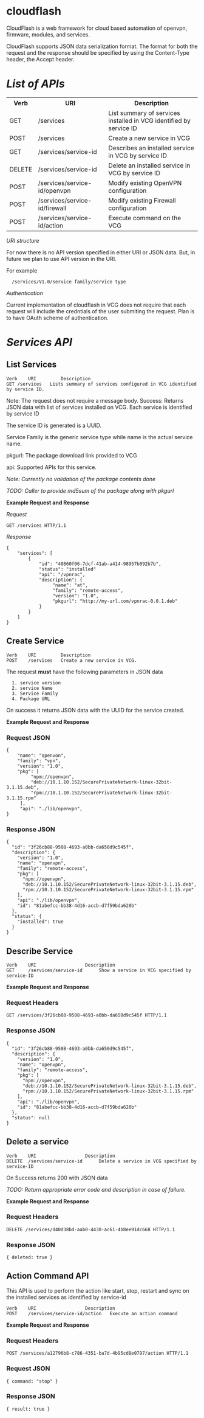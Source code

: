 cloudflash
==========

CloudFlash is a web framework for cloud based automation of openvpn, firmware, modules, and services.

CloudFlash supports JSON data serialization format. The format for both the request and the response
should be specified by using the Content-Type header, the Accept header.


*List of APIs*
=============

<table>
  <tr>
    <th>Verb</th><th>URI</th><th>Description</th>
  </tr>
  <tr>
    <td>GET</td><td>/services</td><td>List summary of services installed in VCG identified by service ID</td>
  </tr>
  <tr>
    <td>POST</td><td>/services</td><td>Create a new service in VCG</td>
  </tr>
  <tr>
    <td>GET</td><td>/services/service-id</td><td>Describes an installed service in VCG by service ID</td>
  </tr>
  <tr>
    <td>DELETE</td><td>/services/service-id</td><td>Delete an installed service in VCG by service ID</td>
  </tr>
  <tr>
    <td>POST</td><td>/services/service-id/openvpn</td><td>Modify existing OpenVPN configuration</td>
  </tr>
  <tr>
    <td>POST</td><td>/services/service-id/firewall</td><td>Modify existing Firewall configuration</td>
  </tr>
  <tr>
    <td>POST</td><td>/services/service-id/action</td><td>Execute command on the VCG</td>
  </tr>

</table>


*URI structure*

For now there is no API version specified in either URI or JSON data. But, in future we plan to use
API version in the URI.

For example

      /services/V1.0/service family/service type


*Authentication*

Current implementation of cloudflash in VCG does not require that each request will include the credntials of
the user submiting the request.
Plan is to have OAuth scheme of authentication.

*Services API*
==============

 List Services
--------------

    Verb	URI	        Description
    GET	/services	Lists summary of services configured in VCG identified by service ID.


Note: The request does not require a message body.
Success: Returns JSON data with list of services installed on VCG. Each service is identified by service ID

The service ID is generated is a UUID.

Service Family is the generic service type while name is the actual service name.

pkgurl: The package download link provided to VCG

api: Supported APIs for this service.

*Note: Currently no validation of the package contents done*

*TODO: Caller to provide md5sum of the package along with pkgurl*


**Example Request and Response**

*Request*

    GET /services HTTP/1.1

*Response*

```
{
    "services": [
        {
            "id": "40860f06-7dcf-41ab-a414-98957b092b7b",
            "status": "installed"
            "api": "/vpnrac",
			"description": {
				 "name": "at",
            	 "family": "remote-access",
			     "version": "1.0",
            	 "pkgurl": "http://my-url.com/vpnrac-0.0.1.deb"
			}
        }
    ]
}
```

Create Service
---------------


    Verb	URI	        Description
    POST	/services	Create a new service in VCG.


The request **must** have the following parameters in JSON data

      1. service version
      2. service Name
      3. Service Family
      4. Package URL

On success it returns JSON data with the UUID for the service created.

**Example Request and Response**

### Request JSON

    {
    	"name": "openvon",
    	"family": "vpn",
    	"version": "1.0",
        "pkg": [
             "npm://openvpn",
             "deb://10.1.10.152/SecurePrivateNetwork-linux-32bit-3.1.15.deb",
             "rpm://10.1.10.152/SecurePrivateNetwork-linux-32bit-3.1.15.rpm"
         ],
         "api": "./lib/openvpn",
    }


### Response JSON
    {
      "id": "3f26cb88-9508-4693-a0bb-da650d9c545f",
      "description": {
        "version": "1.0",
        "name": "openvpn",
        "family": "remote-access",
        "pkg": [
          "npm://openvpn",
          "deb://10.1.10.152/SecurePrivateNetwork-linux-32bit-3.1.15.deb",
          "rpm://10.1.10.152/SecurePrivateNetwork-linux-32bit-3.1.15.rpm"
        ],
        "api": "./lib/openvpn",
        "id": "81abefcc-bb38-4d16-accb-d7f59bda620b"
      },
      "status": {
        "installed": true
      }
    }


Describe Service
----------------

    Verb	URI	                 Description
    GET	    /services/service-id	  Show a service in VCG specified by service-ID

**Example Request and Response**

### Request Headers

    GET /services/3f26cb88-9508-4693-a0bb-da650d9c545f HTTP/1.1

### Response JSON
    {
      "id": "3f26cb88-9508-4693-a0bb-da650d9c545f",
      "description": {
        "version": "1.0",
        "name": "openvpn",
        "family": "remote-access",
        "pkg": [
          "npm://openvpn",
          "deb://10.1.10.152/SecurePrivateNetwork-linux-32bit-3.1.15.deb",
          "rpm://10.1.10.152/SecurePrivateNetwork-linux-32bit-3.1.15.rpm"
        ],
        "api": "./lib/openvpn",
        "id": "81abefcc-bb38-4d16-accb-d7f59bda620b"
      },
      "status": null
    }


Delete a service
----------------

    Verb	URI	                 Description
    DELETE	/services/service-id	  Delete a service in VCG specified by service-ID


On Success returns 200 with JSON data

*TODO: Return appropriate error code and description in case of failure.*

**Example Request and Response**

### Request Headers

    DELETE /services/d40d38bd-aab0-4430-ac61-4b8ee91dc668 HTTP/1.1

### Response JSON

    { deleted: true }


Action Command API
------------------
This API is used to perform the action like start, stop, restart and sync on the installed services as identified by service-id


    Verb	URI	                 Description
    POST	/services/service-id/action	  Execute an action command

**Example Request and Response**

### Request Headers

    POST /services/a12796b8-c786-4351-ba7d-4b95cd8e0797/action HTTP/1.1

### Request JSON

    { command: "stop" }

### Response JSON

    { result: true }


